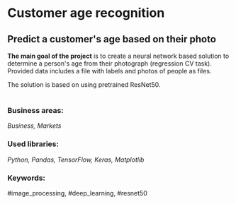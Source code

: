 # Customer age recognition
## Predict a customer's age based on their photo

**The main goal of the project** is to create a neural network based solution to determine a person's age from their photograph (regression CV task). Provided data includes a file with labels and photos of people as files. 

The solution is based on using pretrained ResNet50. <br><br>

### Business areas:
*Business, Markets*

### Used libraries:
*Python, Pandas, TensorFlow, Keras, Matplotlib*

### Keywords:
#image_processing, #deep_learning, #resnet50
